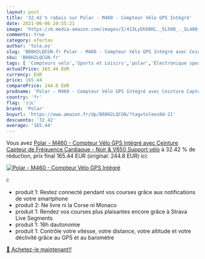 ```yaml
---
layout: post
title: '32.42 % rabais sur Polar - M460 - Compteur Vélo GPS Intégré'
date: 2021-06-06 20:55:21
image: 'https://m.media-amazon.com/images/I/413LyOhD8KL._SL500_._SL400_.jpg'
comments: true
category: ofertas
author: 'tole.es'
slug: 'B08H2LQCGN-fr Polar - M460 - Compteur Vélo GPS Intégré avec Ceinture...'
sku: 'B08H2LQCGN-fr'
tags: [ 'Compteurs vélo','Sports et Loisirs','polar','Électronique sportive', ]
actualPrice: 165.44 EUR
currency: EUR
price: 165.44
comparePrice: 244.8 EUR
prodname: 'Polar - M460 - Compteur Vélo GPS Intégré avec Ceinture Capteur de Fréquence Cardiaque - Noir & V650 Support vélo'
country: 'fr'
flag: '🇫🇷'
brand: 'Polar'
buyurl: 'https://www.amazon.fr/dp/B08H2LQCGN/?tag=tolees0d-21'
descuento: '32.42'
average: '165.44'
---
```


Vous avez [Polar - M460 - Compteur Vélo GPS Intégré avec Ceinture Capteur de Fréquence Cardiaque - Noir & V650 Support vélo](https://www.amazon.fr/dp/B08H2LQCGN/?tag=tolees0d-21)  à  32.42 % de réduction, prix final  165.44 EUR (original: 244.8 EUR) ici:

[![Polar - M460 - Compteur Vélo GPS Intégré](https://m.media-amazon.com/images/I/413LyOhD8KL._SL500_._SL400_.jpg)](https://www.amazon.fr/dp/B08H2LQCGN/?tag=tolees0d-21)

ℹ️:

- produit 1: Restez connecté pendant vos courses grâce aux notifications de votre smartphone
- produit 2: Ne livre ni la Corse ni Monaco
- produit 1: Rendez vos courses plus plaisantes encore grâce à Strava Live Segments
- produit 1: 16h dautonomie
- produit 1: Contrôle votre vitesse, votre distance, votre altitude et votre déclivité grâce au GPS et au baromètre

[🛒 Achetez-le maintenant!!](https://www.amazon.fr/dp/B08H2LQCGN/?tag=tolees0d-21)
